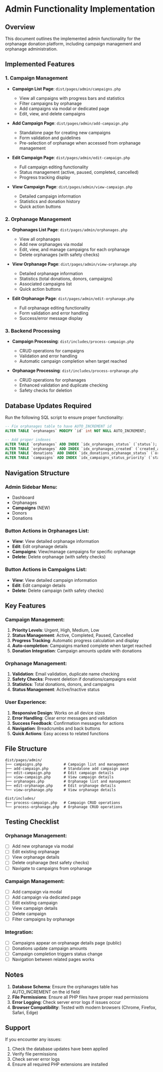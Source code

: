 # Admin Functionality Implementation

## Overview
This document outlines the implemented admin functionality for the orphanage donation platform, including campaign management and orphanage administration.

## Implemented Features

### 1. Campaign Management
- **Campaign List Page**: `dist/pages/admin/campaigns.php`
  - View all campaigns with progress bars and statistics
  - Filter campaigns by orphanage
  - Add campaigns via modal or dedicated page
  - Edit, view, and delete campaigns

- **Add Campaign Page**: `dist/pages/admin/add-campaign.php`
  - Standalone page for creating new campaigns
  - Form validation and guidelines
  - Pre-selection of orphanage when accessed from orphanage management

- **Edit Campaign Page**: `dist/pages/admin/edit-campaign.php`
  - Full campaign editing functionality
  - Status management (active, paused, completed, cancelled)
  - Progress tracking display

- **View Campaign Page**: `dist/pages/admin/view-campaign.php`
  - Detailed campaign information
  - Statistics and donation history
  - Quick action buttons

### 2. Orphanage Management
- **Orphanages List Page**: `dist/pages/admin/orphanages.php`
  - View all orphanages
  - Add new orphanages via modal
  - Edit, view, and manage campaigns for each orphanage
  - Delete orphanages (with safety checks)

- **View Orphanage Page**: `dist/pages/admin/view-orphanage.php`
  - Detailed orphanage information
  - Statistics (total donations, donors, campaigns)
  - Associated campaigns list
  - Quick action buttons

- **Edit Orphanage Page**: `dist/pages/admin/edit-orphanage.php`
  - Full orphanage editing functionality
  - Form validation and error handling
  - Success/error message display

### 3. Backend Processing
- **Campaign Processing**: `dist/includes/process-campaign.php`
  - CRUD operations for campaigns
  - Validation and error handling
  - Automatic campaign completion when target reached

- **Orphanage Processing**: `dist/includes/process-orphanage.php`
  - CRUD operations for orphanages
  - Enhanced validation and duplicate checking
  - Safety checks for deletion

## Database Updates Required

Run the following SQL script to ensure proper functionality:

```sql
-- Fix orphanages table to have AUTO_INCREMENT id
ALTER TABLE `orphanages` MODIFY `id` int NOT NULL AUTO_INCREMENT;

-- Add proper indexes
ALTER TABLE `orphanages` ADD INDEX `idx_orphanages_status` (`status`);
ALTER TABLE `orphanages` ADD INDEX `idx_orphanages_created` (`created_at`);
ALTER TABLE `donations` ADD INDEX `idx_donations_orphanage_status` (`orphanage_id`, `payment_status`);
ALTER TABLE `campaigns` ADD INDEX `idx_campaigns_status_priority` (`status`, `priority`);
```

## Navigation Structure

### Admin Sidebar Menu:
- Dashboard
- Orphanages
- **Campaigns** (NEW)
- Donors
- Donations

### Button Actions in Orphanages List:
- **View**: View detailed orphanage information
- **Edit**: Edit orphanage details
- **Campaigns**: View/manage campaigns for specific orphanage
- **Delete**: Delete orphanage (with safety checks)

### Button Actions in Campaigns List:
- **View**: View detailed campaign information
- **Edit**: Edit campaign details
- **Delete**: Delete campaign (with safety checks)

## Key Features

### Campaign Management:
1. **Priority Levels**: Urgent, High, Medium, Low
2. **Status Management**: Active, Completed, Paused, Cancelled
3. **Progress Tracking**: Automatic progress calculation and display
4. **Auto-completion**: Campaigns marked complete when target reached
5. **Donation Integration**: Campaign amounts update with donations

### Orphanage Management:
1. **Validation**: Email validation, duplicate name checking
2. **Safety Checks**: Prevent deletion if donations/campaigns exist
3. **Statistics**: Total donations, donors, and campaigns
4. **Status Management**: Active/Inactive status

### User Experience:
1. **Responsive Design**: Works on all device sizes
2. **Error Handling**: Clear error messages and validation
3. **Success Feedback**: Confirmation messages for actions
4. **Navigation**: Breadcrumbs and back buttons
5. **Quick Actions**: Easy access to related functions

## File Structure

```
dist/pages/admin/
├── campaigns.php          # Campaign list and management
├── add-campaign.php       # Standalone add campaign page
├── edit-campaign.php      # Edit campaign details
├── view-campaign.php      # View campaign details
├── orphanages.php         # Orphanage list and management
├── edit-orphanage.php     # Edit orphanage details
└── view-orphanage.php     # View orphanage details

dist/includes/
├── process-campaign.php   # Campaign CRUD operations
└── process-orphanage.php  # Orphanage CRUD operations
```

## Testing Checklist

### Orphanage Management:
- [ ] Add new orphanage via modal
- [ ] Edit existing orphanage
- [ ] View orphanage details
- [ ] Delete orphanage (test safety checks)
- [ ] Navigate to campaigns from orphanage

### Campaign Management:
- [ ] Add campaign via modal
- [ ] Add campaign via dedicated page
- [ ] Edit existing campaign
- [ ] View campaign details
- [ ] Delete campaign
- [ ] Filter campaigns by orphanage

### Integration:
- [ ] Campaigns appear on orphanage details page (public)
- [ ] Donations update campaign amounts
- [ ] Campaign completion triggers status change
- [ ] Navigation between related pages works

## Notes

1. **Database Schema**: Ensure the orphanages table has AUTO_INCREMENT on the id field
2. **File Permissions**: Ensure all PHP files have proper read permissions
3. **Error Logging**: Check server error logs if issues occur
4. **Browser Compatibility**: Tested with modern browsers (Chrome, Firefox, Safari, Edge)

## Support

If you encounter any issues:
1. Check the database updates have been applied
2. Verify file permissions
3. Check server error logs
4. Ensure all required PHP extensions are installed
